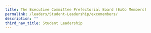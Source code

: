 ```yaml
---
title: The Executive Committee Prefectorial Board (ExCo Members)
permalink: /leaders/Student-Leadership/excomembers/
description: ""
third_nav_title: Student Leadership
---
```

